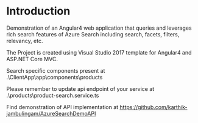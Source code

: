 # Introduction 
Demonstration of an Angular4 web application that queries and leverages rich search features of Azure Search including search, facets, filters, relevancy, etc.

The Project is created using Visual Studio 2017 template for Angular4 and ASP.NET Core MVC. 

Search specific components present at .\ClientApp\app\components\products

Please remember to update api endpoint of your service at .\products\product-search.service.ts

Find demonstration of API implementation at https://github.com/karthik-jambulingam/AzureSearchDemoAPI

